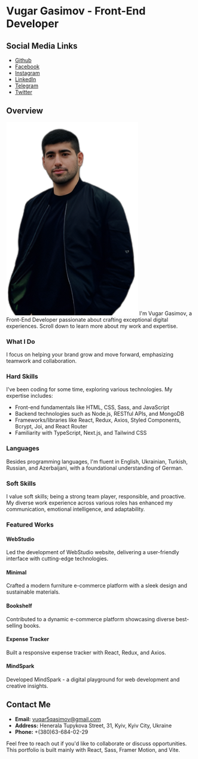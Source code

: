# Vugar Gasimov - Front-End Developer

## Social Media Links

- [Github](https://github.com/vugar-gasimov)
- [Facebook](https://www.facebook.com/profile.php?id=100006303706598)
- [Instagram](https://www.instagram.com/_vugargasimov_?igsh=YXdmaHN0OHh2a29n)
- [LinkedIn](www.linkedin.com/in/vugar5gasimov)
- [Telegram](https://t.me/GasimovVugar)
- [Twitter](https://twitter.com/Vugar5Gasimov)

## Overview

![Vugar Gasimov](/public/hero.png)
I'm Vugar Gasimov, a Front-End Developer passionate about crafting exceptional digital experiences. Scroll down to learn more about my work and expertise.

### What I Do

I focus on helping your brand grow and move forward, emphasizing teamwork and collaboration.

### Hard Skills

I've been coding for some time, exploring various technologies. My expertise includes:

- Front-end fundamentals like HTML, CSS, Sass, and JavaScript
- Backend technologies such as Node.js, RESTful APIs, and MongoDB
- Frameworks/libraries like React, Redux, Axios, Styled Components, Bcrypt, Joi, and React Router
- Familiarity with TypeScript, Next.js, and Tailwind CSS

### Languages

Besides programming languages, I'm fluent in English, Ukrainian, Turkish, Russian, and Azerbaijani, with a foundational understanding of German.

### Soft Skills

I value soft skills; being a strong team player, responsible, and proactive. My diverse work experience across various roles has enhanced my communication, emotional intelligence, and adaptability.

### Featured Works

#### WebStudio

Led the development of WebStudio website, delivering a user-friendly interface with cutting-edge technologies.

#### Minimal

Crafted a modern furniture e-commerce platform with a sleek design and sustainable materials.

#### Bookshelf

Contributed to a dynamic e-commerce platform showcasing diverse best-selling books.

#### Expense Tracker

Built a responsive expense tracker with React, Redux, and Axios.

#### MindSpark

Developed MindSpark - a digital playground for web development and creative insights.

## Contact Me

- **Email:** vuqar5qasimov@gmail.com
- **Address:** Henerala Tupykova Street, 31, Kyiv, Kyiv City, Ukraine
- **Phone:** +(380)63-684-02-29

Feel free to reach out if you'd like to collaborate or discuss opportunities. This portfolio is built mainly with React, Sass, Framer Motion, and Vite.
